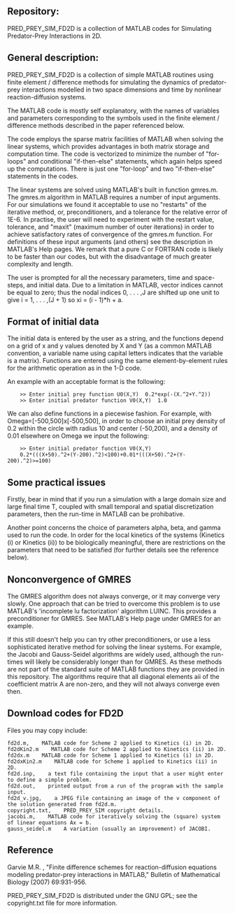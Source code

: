## Repository:

PRED_PREY_SIM_FD2D is a collection of MATLAB codes for Simulating Predator-Prey Interactions in 2D.

## General description:

PRED_PREY_SIM_FD2D is a collection of simple MATLAB routines using finite element / difference methods for simulating the dynamics of predator-prey interactions modelled in two space dimensions and time by nonlinear reaction-diffusion systems. 

The MATLAB code is mostly self explanatory, with the names of variables and parameters corresponding to the symbols used in the finite element / difference methods described in the paper referenced below. 

The code employs the sparse matrix facilities of MATLAB when solving the linear systems, which provides advantages in both matrix storage and computation time. The code is vectorized to minimize the number of "for-loops" and conditional "if-then-else" statements, which again helps speed up the computations. There is just one "for-loop" and two "if-then-else" statements in the codes.

The linear systems are solved using MATLAB's built in function gmres.m. The gmres.m algorithm in MATLAB requires a number of input arguments. For our simulations we found it acceptable to use no "restarts" of the iterative method, or, preconditioners, and a tolerance for the relative error of 1E-6. In practise, the user will need to experiment with the restart value, tolerance, and "maxit" (maximum number of outer iterations) in order to achieve satisfactory rates of convergence of the gmres.m function. For definitions of these input arguments (and others) see the description in MATLAB's Help pages. We remark that a pure C or FORTRAN code is likely to be faster than our codes, but with the disadvantage of much greater complexity and length.

The user is prompted for all the necessary parameters, time and space-steps, and initial data. Due to a limitation in MATLAB, vector indices cannot be equal to zero; thus the nodal indices 0, . . . ,J are shifted up one unit to give i = 1, . . . ,(J + 1) so xi = (i - 1)*h + a.

## Format of initial data

The initial data is entered by the user as a string, and the functions depend on a grid of x and y values denoted by X and Y (as a common MATLAB convention, a variable name using capital letters indicates that the variable is a matrix). Functions are entered using the same element-by-element rules for the arithmetic operation as in the 1-D code.

An example with an acceptable format is the following:

        >> Enter initial prey function U0(X,Y)  0.2*exp(-(X.^2+Y.^2))
        >> Enter initial predator function V0(X,Y)  1.0
      
We can also define functions in a piecewise fashion. For example, with Omega=[-500,500]x[-500,500], in order to choose an initial prey density of 0.2 within the circle with radius 10 and center (-50,200), and a density of 0.01 elsewhere on Omega we input the following:
      
        >> Enter initial predator function V0(X,Y)     
        0.2*(((X+50).^2+(Y-200).^2)<100)+0.01*(((X+50).^2+(Y-200).^2)>=100)
      
## Some practical issues

Firstly, bear in mind that if you run a simulation with a large domain size and large final time T, coupled with small temporal and spatial discretization parameters, then the run-time in MATLAB can be prohibative.

Another point concerns the choice of parameters alpha, beta, and gamma used to run the code. In order for the local kinetics of the systems (Kinetics (i) or Kinetics (ii)) to be biologically meaningful, there are restrictions on the parameters that need to be satisfied (for further details see the reference below).

## Nonconvergence of GMRES

The GMRES algorithm does not always converge, or it may converge very slowly. One approach that can be tried to overcome this problem is to use MATLAB's 'incomplete lu factorization' algorithm LUINC. This provides a preconditioner for GMRES. See MATLAB's Help page under GMRES for an example.

If this still doesn't help you can try other preconditioners, or use a less sophisticated iterative method for solving the linear systems. For example, the Jacobi and Gauss-Seidel algorithms are widely used, although the run-times will likely be considerably longer than for GMRES. As these methods are not part of the standard suite of MATLAB functions they are provided in this repository. The algorithms require that all diagonal elements aii of the coefficient matrix A are non-zero, and they will not always converge even then.

## Download codes for FD2D

Files you may copy include:

    fd2d.m,    MATLAB code for Scheme 2 applied to Kinetics (i) in 2D.
    fd2dKin2.m    MATLAB code for Scheme 2 applied to Kinetics (ii) in 2D.
    fd2dx.m    MATLAB code for Scheme 1 applied to Kinetics (i) in 2D.
    fd2dxKin2.m    MATLAB code for Scheme 1 applied to Kinetics (ii) in 2D.
    fd2d.inp,    a text file containing the input that a user might enter to define a simple problem.
    fd2d.out,    printed output from a run of the program with the sample input.
    fd2d_v.jpg,    a JPEG file containing an image of the v component of the solution generated from fd2d.m.
    copyright.txt,    PRED_PREY_SIM copyright details.
    jacobi.m,    MATLAB code for iteratively solving the (square) system of linear equations Ax = b.
    gauss_seidel.m    A variation (usually an improvement) of JACOBI.

## Reference

Garvie M.R. , "Finite difference schemes for reaction-diffusion equations modeling predator-prey interactions in MATLAB," Bulletin of Mathematical Biology (2007) 69:931-956. 

PRED_PREY_SIM_FD2D is distributed under the GNU GPL; see the copyright.txt file for more information.
